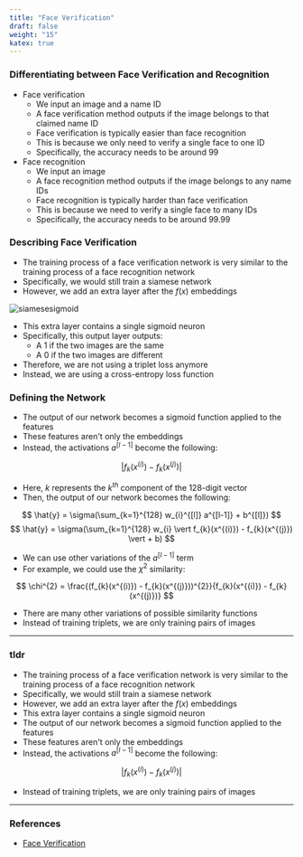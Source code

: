 ```yaml
---
title: "Face Verification"
draft: false
weight: "15"
katex: true
---
```


### Differentiating between Face Verification and Recognition
- Face verification
	- We input an image and a name ID
	- A face verification method outputs if the image belongs to that claimed name ID
	- Face verification is typically easier than face recognition
	- This is because we only need to verify a single face to one ID
	- Specifically, the accuracy needs to be around $99%$
- Face recognition
	- We input an image
	- A face recognition method outputs if the image belongs to any name IDs
	- Face recognition is typically harder than face verification
	- This is because we need to verify a single face to many IDs
	- Specifically, the accuracy needs to be around $99.99%$

### Describing Face Verification
- The training process of a face verification network is very similar to the training process of a face recognition network
- Specifically, we would still train a siamese network
- However, we add an extra layer after the $f(x)$ embeddings

![siamesesigmoid](/img/siamese_sigmoid.jpg)

- This extra layer contains a single sigmoid neuron
- Specifically, this output layer outputs:
	- A $1$ if the two images are the same
	- A $0$ if the two images are different
- Therefore, we are not using a triplet loss anymore
- Instead, we are using a cross-entropy loss function

### Defining the Network
- The output of our network becomes a sigmoid function applied to the features
- These features aren't only the embeddings
- Instead, the activations $a^{[l-1]}$ become the following:

$$ \vert f_{k}(x^{(i)}) - f_{k}(x^{(j)}) \vert $$

- Here, $k$ represents the $k^{th}$ component of the $128$-digit vector
- Then, the output of our network becomes the following:

$$ \hat{y} = \sigma(\sum_{k=1}^{128} w_{i}^{[l]} a^{[l-1]} + b^{[l]}) $$
$$ \hat{y} = \sigma(\sum_{k=1}^{128} w_{i} \vert f_{k}(x^{(i)}) - f_{k}(x^{(j)}) \vert + b) $$

- We can use other variations of the $a^{[l-1]}$ term
- For example, we could use the $\chi^{2}$ similarity:

$$ \chi^{2} = \frac{(f_{k}(x^{(i)}) - f_{k}(x^{(j)}))^{2}}{f_{k}(x^{(i)}) - f_{k}(x^{(j)})} $$

- There are many other variations of possible similarity functions
- Instead of training triplets, we are only training pairs of images

---

### tldr
- The training process of a face verification network is very similar to the training process of a face recognition network
- Specifically, we would still train a siamese network
- However, we add an extra layer after the $f(x)$ embeddings
- This extra layer contains a single sigmoid neuron
- The output of our network becomes a sigmoid function applied to the features
- These features aren't only the embeddings
- Instead, the activations $a^{[l-1]}$ become the following:

$$ \vert f_{k}(x^{(i)}) - f_{k}(x^{(j)}) \vert $$

- Instead of training triplets, we are only training pairs of images

---

### References
- [Face Verification](https://www.youtube.com/watch?v=0NSLgoEtdnw&list=PLkDaE6sCZn6Gl29AoE31iwdVwSG-KnDzF&index=36)
